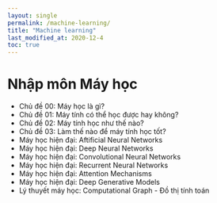 ```yaml
---
layout: single
permalink: /machine-learning/
title: "Machine learning"
last_modified_at: 2020-12-4
toc: true
---
```


# Nhập môn Máy học 
- Chủ đề 00: Máy học là gì?
- Chủ đề 01: Máy tính có thể học được hay không?
- Chủ đề 02: Máy tính học như thế nào?
- Chủ đề 03: Làm thế nào để máy tính học tốt?
- Máy học hiện đại: Aftificial Neural Networks
- Máy học hiện đại: Deep Neural Networks
- Máy học hiện đại: Convolutional Neural Networks
- Máy học hiện đại: Recurrent Neural Networks
- Máy học hiện đại: Attention Mechanisms
- Máy học hiện đại: Deep Generative Models
- Lý thuyết máy học: Computational Graph - Đồ thị tính toán